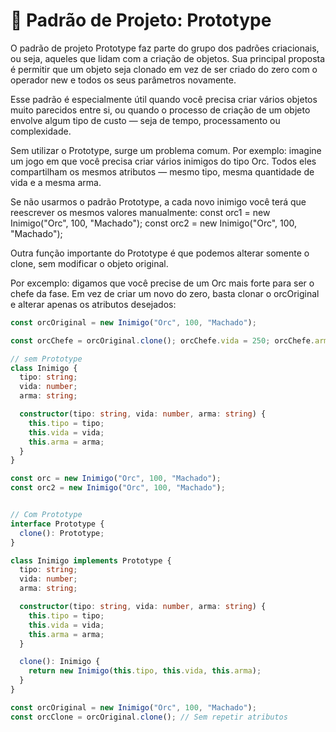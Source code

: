 # 🧬 Padrão de Projeto: Prototype

O padrão de projeto Prototype faz parte do grupo dos padrões criacionais, ou seja, aqueles que lidam com a criação de objetos. Sua principal proposta é permitir que um objeto seja clonado em vez de ser criado do zero com o operador new e todos os seus parâmetros novamente.

Esse padrão é especialmente útil quando você precisa criar vários objetos muito parecidos entre si, ou quando o processo de criação de um objeto envolve algum tipo de custo — seja de tempo, processamento ou complexidade.

Sem utilizar o Prototype, surge um problema comum. Por exemplo: imagine um jogo em que você precisa criar vários inimigos do tipo Orc. Todos eles compartilham os mesmos atributos — mesmo tipo, mesma quantidade de vida e a mesma arma.

Se não usarmos o padrão Prototype, a cada novo inimigo você terá que reescrever os mesmos valores manualmente: const orc1 = new Inimigo("Orc", 100, "Machado"); const orc2 = new Inimigo("Orc", 100, "Machado");

Outra função importante do Prototype é que podemos alterar somente o clone, sem modificar o objeto original.

Por excemplo: digamos que você precise de um Orc mais forte para ser o chefe da fase. Em vez de criar um novo do zero, basta clonar o orcOriginal e alterar apenas os atributos desejados:

```ts
const orcOriginal = new Inimigo("Orc", 100, "Machado");

const orcChefe = orcOriginal.clone(); orcChefe.vida = 250; orcChefe.arma = "Espada flamejante";

// sem Prototype
class Inimigo {
  tipo: string;
  vida: number;
  arma: string;

  constructor(tipo: string, vida: number, arma: string) {
    this.tipo = tipo;
    this.vida = vida;
    this.arma = arma;
  }
}

const orc = new Inimigo("Orc", 100, "Machado");
const orc2 = new Inimigo("Orc", 100, "Machado");


// Com Prototype
interface Prototype {
  clone(): Prototype;
}

class Inimigo implements Prototype {
  tipo: string;
  vida: number;
  arma: string;

  constructor(tipo: string, vida: number, arma: string) {
    this.tipo = tipo;
    this.vida = vida;
    this.arma = arma;
  }

  clone(): Inimigo {
    return new Inimigo(this.tipo, this.vida, this.arma);
  }
}

const orcOriginal = new Inimigo("Orc", 100, "Machado");
const orcClone = orcOriginal.clone(); // Sem repetir atributos
